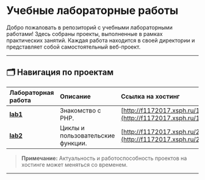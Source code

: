 # Учебные лабораторные работы

Добро пожаловать в репозиторий с учебными лабораторными работами! Здесь собраны проекты, выполненные в рамках практических занятий. Каждая работа находится в своей директории и представляет собой самостоятельный веб-проект.

---

## 🗂️ Навигация по проектам

| Лабораторная работа | Описание | Ссылка на хостинг |
| :--- | :--- | :--- |
| [**lab1**](./lab1/) | Знакомство с PHP. | [http://f1172017.xsph.ru/1/](http://f1172017.xsph.ru/1/) |
| [**lab2**](./lab2/) | Циклы и пользовательские функции. | [http://f1172017.xsph.ru/2/](http://f1172017.xsph.ru/2/) |

> **Примечание:** Актуальность и работоспособность проектов на хостинге может меняться со временем.

---
